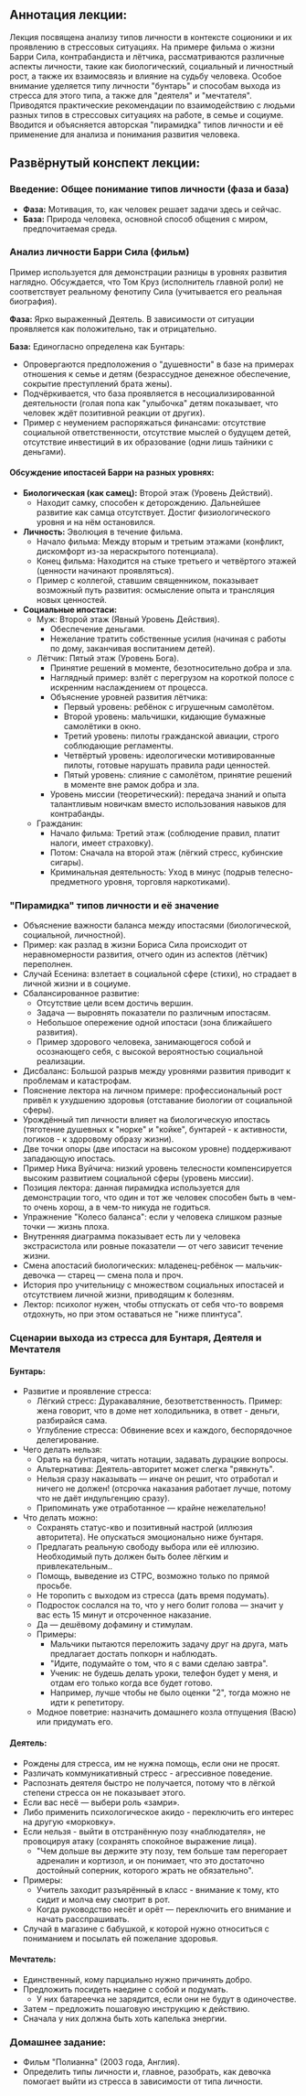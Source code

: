 ## Аннотация лекции:

Лекция посвящена анализу типов личности в контексте соционики и их проявлению в стрессовых ситуациях. На примере фильма о жизни Барри Сила, контрабандиста и лётчика, рассматриваются различные аспекты личности, такие как биологический, социальный и личностный рост, а также их взаимосвязь и влияние на судьбу человека. Особое внимание уделяется типу личности "бунтарь" и способам выхода из стресса для этого типа, а также для "деятеля" и "мечтателя".  Приводятся практические рекомендации по взаимодействию с людьми разных типов в стрессовых ситуациях на работе, в семье и социуме. Вводится и объясняется авторская "пирамидка" типов личности и её применение для анализа и понимания развития человека.

## Развёрнутый конспект лекции:

### Введение: Общее понимание типов личности (фаза и база)

* **Фаза:** Мотивация, то, как человек решает задачи здесь и сейчас.
* **База:** Природа человека, основной способ общения с миром, предпочитаемая среда.

### Анализ личности Барри Сила (фильм)

Пример используется для демонстрации разницы в уровнях развития наглядно.
Обсуждается, что Том Круз (исполнитель главной роли) не соответствует реальному фенотипу Сила (учитывается его реальная биография).

**Фаза:** Ярко выраженный Деятель. В зависимости от ситуации проявляется как положительно, так и отрицательно.

**База:** Единогласно определена как Бунтарь:
* Опровергаются предположения о "душевности" в базе на примерах отношения к семье и детям (безрассудное денежное обеспечение, сокрытие преступлений брата жены).
* Подчёркивается, что база проявляется в несоциализированной деятельности (голая попа как "улыбочка" детям показывает, что человек ждёт позитивной реакции от других).
* Пример с неумением распоряжаться финансами: отсутствие социальной ответственности, отсутствие мыслей о будущем детей, отсутствие инвестиций в их образование (одни лишь тайники с деньгами).

#### Обсуждение ипостасей Барри на разных уровнях:

* **Биологическая (как самец):** Второй этаж (Уровень Действий).
    * Находит самку, способен к деторождению. Дальнейшее развитие как самца отсутствует. Достиг физиологического уровня и на нём остановился.
* **Личность:** Эволюция в течение фильма.
    * Начало фильма: Между вторым и третьим этажами (конфликт, дискомфорт из-за нераскрытого потенциала).
    * Конец фильма: Находится на стыке третьего и четвёртого этажей (ценности начинают проявляться).
    * Пример с коллегой, ставшим священником, показывает возможный путь развития: осмысление опыта и трансляция новых ценностей.
* **Социальные ипостаси:**
    * Муж: Второй этаж (Явный Уровень Действия).
        * Обеспечение деньгами.
        * Нежелание тратить собственные усилия (начиная с работы по дому, заканчивая воспитанием детей).
    * Лётчик: Пятый этаж (Уровень Бога).
        * Принятие решений в моменте, безотносительно добра и зла.
        * Наглядный пример: взлёт с перегрузом на короткой полосе с искренним наслаждением от процесса.
        * Объяснение уровней развития лётчика:
            * Первый уровень: ребёнок с игрушечным самолётом.
            * Второй уровень: мальчишки, кидающие бумажные самолётики в окно.
            * Третий уровень: пилоты гражданской авиации, строго соблюдающие регламенты.
            * Четвёртый уровень: идеологически мотивированные пилоты, готовые нарушать правила ради ценностей.
            * Пятый уровень: слияние с самолётом, принятие решений в моменте вне рамок добра и зла.
        * Уровень миссии (теоретический): передача знаний и опыта талантливым новичкам вместо использования навыков для контрабанды.
    * Гражданин:
        * Начало фильма: Третий этаж (соблюдение правил, платит налоги, имеет страховку).
        * Потом: Сначала на второй этаж (лёгкий стресс, кубинские сигары).
        * Криминальная деятельность: Уход в минус (подрыв телесно-предметного уровня, торговля наркотиками).

### "Пирамидка" типов личности и её значение

* Объяснение важности баланса между ипостасями (биологической, социальной, личностной).
* Пример: как разлад в жизни Бориса Сила происходит от неравномерности развития, отчего один из аспектов (лётчик) переполнен.
* Случай Есенина: взлетает в социальной сфере (стихи), но страдает в личной жизни и в социуме.
* Сбалансированное развитие:
    * Отсутствие цели всем достичь вершин.
    * Задача — выровнять показатели по различным ипостасям.
    * Небольшое опережение одной ипостаси (зона ближайшего развития).
    * Пример здорового человека, занимающегося собой и осознающего себя, с высокой вероятностью социальной реализации.
* Дисбаланс: Большой разрыв между уровнями развития приводит к проблемам и катастрофам.
* Пояснение лектора на личном примере: профессиональный рост привёл к ухудшению здоровья (отставание биологии от социальной сферы).
* Урождённый тип личности влияет на биологическую ипостась (тяготение душевных к "норке" и "койке", бунтарей - к активности, логиков - к здоровому образу жизни).
* Две точки опоры (две ипостаси на высоком уровне) поддерживают западающую ипостась.
* Пример Ника Вуйчича: низкий уровень телесности компенсируется высоким развитием социальной сферы (уровень миссии).
* Позиция лектора: данная пирамидка используется для демонстрации того, что один и тот же человек способен быть в чем-то очень хорош, а в чем-то никуда не годиться.
* Упражнение "Колесо баланса":  если у человека слишком разные точки — жизнь плоха.
* Внутренняя диаграмма показывает есть ли у человека экстрасистола или ровные показатели — от чего зависит течение жизни.
* Смена апостасий биологических:  младенец-ребёнок — мальчик-девочка — старец — смена пола и проч.
* История про учительницу с множеством социальных ипостасей и отсутствием личной жизни, приводящим к болезням.
* Лектор: психолог нужен, чтобы отпускать от себя что-то вовремя отдохнуть, но при этом оставаться не "ниже плинтуса".

### Сценарии выхода из стресса для Бунтаря, Деятеля и Мечтателя

#### Бунтарь:
* Развитие и проявление стресса:
    * Лёгкий стресс: Дуракаваляние, безответственность. Пример: жена говорит, что в доме нет холодильника, в ответ - деньги, разбирайся сама.
    * Углубление стресса: Обвинение всех и каждого, беспорядочное делегирование.
* Чего делать нельзя:
    * Орать на бунтаря, читать нотации, задавать дурацкие вопросы.
    * Альтернатива: Деятель-авторитет может слегка "рявкнуть".
    * Нельзя сразу наказывать — иначе он решит, что отработал и ничего не должен! (отсрочка наказания работает лучше, потому что не даёт индульгенцию сразу).
    * Припоминать уже отработанное — крайне нежелательно!
* Что делать можно:
    * Сохранять статус-кво и позитивный настрой (иллюзия авторитета). Не опускаться эмоционально ниже бунтаря.
    * Предлагать реальную свободу выбора или её иллюзию.  Необходимый путь должен быть более лёгким и привлекательным..
    * Помощь, выведение из СТРС, возможно только по прямой просьбе.
    * Не торопить с выходом из стресса (дать время подумать).
    * Подросток сослался на то, что у него болит голова — значит у вас есть 15 минут и отсроченное наказание.
    * Да — дешёвому дофамину и стимулам.
    * Примеры:
         * Мальчики пытаются переложить задачу друг на друга, мать предлагает достать попкорн и наблюдать.
         * "Идите, подумайте о том, что я с вами сделаю завтра".
         * Ученик: не будешь делать уроки, телефон будет у меня, и отдам его только когда все будет готово.
         * Например, лучше чтобы не было оценки "2", тогда можно не идти к репетитору.
    *  Модное поветрие:  назначить домашнего козла отпущения (Васю) или придумать его.

#### Деятель:
* Рождены для стресса, им не нужна помощь, если они не просят.
* Различать коммуникативный стресс - агрессивное поведение.
* Распознать деятеля быстро не получается, потому что в лёгкой степени стресса он не показывает этого.
* Если вас несё — выбери роль «замри».
* Либо применить психологическое акидо - переключить его интерес на другую «морковку».
* Если нельзя -  выйти в отстранённую позу «наблюдателя», не провоцируя атаку (сохранять спокойное выражение лица).
    * "Чем дольше вы держите эту позу, тем больше там перегорает адреналин и кортизол, и он понимает, что это достаточно достойный соперник, которого жрать не обязательно".
* Примеры:
    * Учитель заходит разъярённый в класс - внимание к тому, кто сидит и молча ему смотрит в рот.
    * Когда руководство несёт и орёт — переключить его внимание и начать расспрашивать.
* Случай в магазине с бабушкой, к которой нужно относиться с пониманием и посылать ей пожелание здоровья.

#### Мечтатель:
* Единственный, кому парциально нужно причинять добро.
* Предложить посидеть наедине с собой и подумать.
    * У них батареечка не зарядится, если они не будут в одиночестве.
* Затем – предложить пошаговую инструкцию к действию.
* Сначала у них должна быть хоть капелька энергии.

### Домашнее задание:
* Фильм "Полианна" (2003 года, Англия).
* Определить типы личности и, главное, разобрать, как девочка помогает выйти из стресса в зависимости от типа личности.
